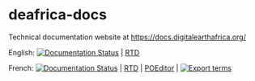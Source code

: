 # deafrica-docs
Technical documentation website at https://docs.digitalearthafrica.org/

English: [![Documentation Status](https://readthedocs.org/projects/digital-earth-africa/badge/?version=latest)](https://docs.digitalearthafrica.org/en/latest/?badge=latest) | 
[RTD](https://readthedocs.org/projects/digital-earth-africa/)

French: [![Documentation Status](https://readthedocs.org/projects/digital-earth-africa-fr/badge/?version=latest)](https://docs.digitalearthafrica.org/fr/latest/?badge=latest) | 
[RTD](https://readthedocs.org/projects/digital-earth-africa-fr/) |
[POEditor](https://poeditor.com/join/project?hash=nHOO3MGnAo) |
[![Export terms](https://github.com/digitalearthafrica/deafrica-docs/actions/workflows/main.yml/badge.svg)](https://github.com/digitalearthafrica/deafrica-docs/actions/workflows/main.yml)
